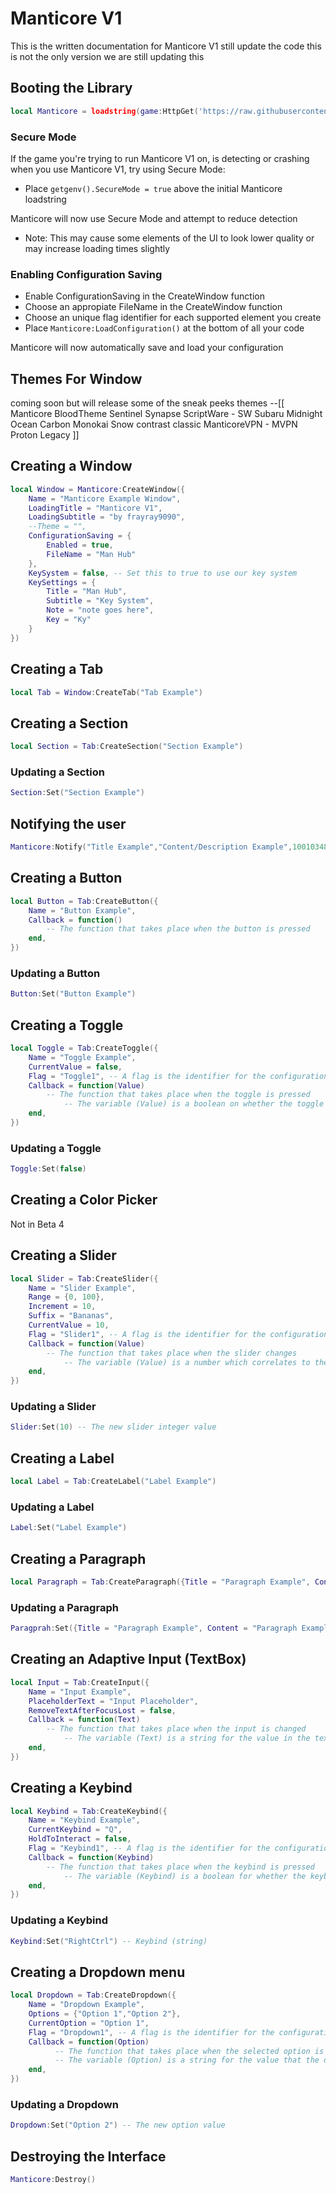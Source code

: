 # Manticore V1
This is the written documentation for Manticore V1
still update the code this is not the only version we are still updating this

## Booting the Library
```lua
local Manticore = loadstring(game:HttpGet('https://raw.githubusercontent.com/Manticore-EX/yea/main/source.lua'))()
```

### Secure Mode
If the game you're trying to run Manticore V1 on, is detecting or crashing when you use Manticore V1, try using Secure Mode:
- Place `getgenv().SecureMode = true` above the initial Manticore loadstring

Manticore will now use Secure Mode and attempt to reduce detection
- Note: This may cause some elements of the UI to look lower quality or may increase loading times slightly

### Enabling Configuration Saving
- Enable ConfigurationSaving in the CreateWindow function
- Choose an appropiate FileName in the CreateWindow function
- Choose an unique flag identifier for each supported element you create
- Place `Manticore:LoadConfiguration()` at the bottom of all your code

Manticore will now automatically save and load your configuration

## Themes For Window
coming soon but will release some of the sneak peeks
themes
--[[
Manticore
BloodTheme
Sentinel
Synapse
ScriptWare - SW
Subaru
Midnight
Ocean
Carbon
Monokai
Snow
contrast
classic
ManticoreVPN - MVPN
Proton
Legacy
]]


## Creating a Window
```lua
local Window = Manticore:CreateWindow({
	Name = "Manticore Example Window",
	LoadingTitle = "Manticore V1",
	LoadingSubtitle = "by frayray9090",
	--Theme = "",
	ConfigurationSaving = {
		Enabled = true,
		FileName = "Man Hub"
	},
	KeySystem = false, -- Set this to true to use our key system
	KeySettings = {
		Title = "Man Hub",
		Subtitle = "Key System",
		Note = "note goes here",
		Key = "Ky"
	}
})
```

## Creating a Tab
```lua
local Tab = Window:CreateTab("Tab Example")
```

## Creating a Section
```lua
local Section = Tab:CreateSection("Section Example")
```
### Updating a Section
```lua
Section:Set("Section Example")
```

## Notifying the user
```lua
Manticore:Notify("Title Example","Content/Description Example",10010348543) -- (t,c,image)
```

## Creating a Button
```lua
local Button = Tab:CreateButton({
	Name = "Button Example",
	Callback = function()
		-- The function that takes place when the button is pressed
	end,
})
```
### Updating a Button
```lua
Button:Set("Button Example")
```

## Creating a Toggle
```lua
local Toggle = Tab:CreateToggle({
	Name = "Toggle Example",
	CurrentValue = false,
	Flag = "Toggle1", -- A flag is the identifier for the configuration file, make sure every element has a different flag if you're using configuration saving to ensure no overlaps
	Callback = function(Value)
		-- The function that takes place when the toggle is pressed
    		-- The variable (Value) is a boolean on whether the toggle is true or false
	end,
})
```
### Updating a Toggle
```lua
Toggle:Set(false)
```

## Creating a Color Picker
Not in Beta 4


## Creating a Slider
```lua
local Slider = Tab:CreateSlider({
	Name = "Slider Example",
	Range = {0, 100},
	Increment = 10,
	Suffix = "Bananas",
	CurrentValue = 10,
	Flag = "Slider1", -- A flag is the identifier for the configuration file, make sure every element has a different flag if you're using configuration saving to ensure no overlaps
	Callback = function(Value)
		-- The function that takes place when the slider changes
    		-- The variable (Value) is a number which correlates to the value the slider is currently at
	end,
})
```
### Updating a Slider
```lua
Slider:Set(10) -- The new slider integer value
```

## Creating a Label
```lua
local Label = Tab:CreateLabel("Label Example")
```
### Updating a Label
```lua
Label:Set("Label Example")
```

## Creating a Paragraph
```lua
local Paragraph = Tab:CreateParagraph({Title = "Paragraph Example", Content = "Paragraph Example"})
```
### Updating a Paragraph
```lua
Paragprah:Set({Title = "Paragraph Example", Content = "Paragraph Example"})
```

## Creating an Adaptive Input (TextBox)
```lua
local Input = Tab:CreateInput({
	Name = "Input Example",
	PlaceholderText = "Input Placeholder",
	RemoveTextAfterFocusLost = false,
	Callback = function(Text)
		-- The function that takes place when the input is changed
    		-- The variable (Text) is a string for the value in the text box
	end,
})
```



## Creating a Keybind
```lua
local Keybind = Tab:CreateKeybind({
	Name = "Keybind Example",
	CurrentKeybind = "Q",
	HoldToInteract = false,
	Flag = "Keybind1", -- A flag is the identifier for the configuration file, make sure every element has a different flag if you're using configuration saving to ensure no overlaps
	Callback = function(Keybind)
		-- The function that takes place when the keybind is pressed
    		-- The variable (Keybind) is a boolean for whether the keybind is being held or not (HoldToInteract needs to be true)
	end,
})
```
### Updating a Keybind
```lua
Keybind:Set("RightCtrl") -- Keybind (string)
```

## Creating a Dropdown menu
```lua
local Dropdown = Tab:CreateDropdown({
	Name = "Dropdown Example",
	Options = {"Option 1","Option 2"},
	CurrentOption = "Option 1",
	Flag = "Dropdown1", -- A flag is the identifier for the configuration file, make sure every element has a different flag if you're using configuration saving to ensure no overlaps
	Callback = function(Option)
	  	  -- The function that takes place when the selected option is changed
    	  -- The variable (Option) is a string for the value that the dropdown was changed to
	end,
})
```
### Updating a Dropdown
```lua
Dropdown:Set("Option 2") -- The new option value
```



## Destroying the Interface
```lua
Manticore:Destroy()
```

